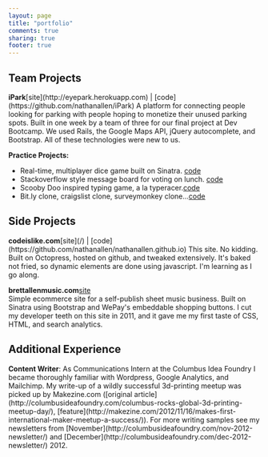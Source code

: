 ```yaml
---
layout: page
title: "portfolio"
comments: true
sharing: true
footer: true
---
```


<h2>Team Projects</h2>
<strong>iPark</strong><span id="portfolio-links">[site](http://eyepark.herokuapp.com) | [code](https://github.com/nathanallen/iPark)</span>  
A platform for connecting people looking for parking with people hoping to monetize their unused parking spots. Built in one week by a team of three for our final project at Dev Bootcamp. We used Rails, the Google Maps API, jQuery autocomplete, and Bootstrap. All of these technologies were new to us. 

<strong>Practice Projects:</strong>  
* Real-time, multiplayer dice game built on Sinatra.
<span id="portfolio-links">[code](https://github.com/tiger-swallowtails-2013/liars-dice)</span>  
* Stackoverflow style message board for voting on lunch.
<span id="portfolio-links">[code](https://github.com/tiger-swallowtails-2013/gutoverflow)</span>  
* Scooby Doo inspired typing game, a la typeracer.<span id="portfolio-links">[code](https://github.com/tiger-swallowtails-2013/speedracer/)</span>  
* Bit.ly clone, craigslist clone, surveymonkey clone...<span id="portfolio-links">[code](https://github.com/nathanallen?tab=repositories)</span>  

<h2>Side Projects</h2>
<strong>codeislike.com</strong><span id="portfolio-links">[site](/) | [code](https://github.com/nathanallen/nathanallen.github.io)</span>  
This site. No kidding. Built on Octopress, hosted on github, and tweaked extensively. It's baked not fried, so dynamic elements are done using javascript. I'm learning as I go along.

<strong>brettallenmusic.com</strong><span id="portfolio-links">[site](http://brettallenmusic.com)</span>  
Simple ecommerce site for a self-publish sheet music business. Built on Sinatra using Bootstrap and WePay's embeddable shopping buttons. I cut my developer teeth on this site in 2011, and it gave me my first taste of CSS, HTML, and search analytics.

<h2>Additional Experience</h2>
<strong>Content Writer</strong>: As Communications Intern at the Columbus Idea Foundry I became thoroughly familiar with Wordpress, Google Analytics, and Mailchimp. My write-up of a wildly successful 3d-printing meetup was picked up by Makezine.com ([original article](http://columbusideafoundry.com/columbus-rocks-global-3d-printing-meetup-day/), [feature](http://makezine.com/2012/11/16/makes-first-international-maker-meetup-a-success/)). For more writing samples see my newsletters from [November](http://columbusideafoundry.com/nov-2012-newsletter/) and [December](http://columbusideafoundry.com/dec-2012-newsletter/) 2012.

